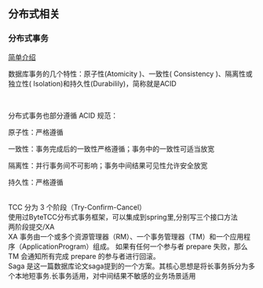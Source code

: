 ## 分布式相关


### 分布式事务


[简单介绍](https://www.jianshu.com/p/d64045ed9012)


数据库事务的几个特性：原子性(Atomicity )、一致性( Consistency )、隔离性或独立性( Isolation)和持久性(Durabilily)，简称就是ACID

<br>

分布式事务也部分遵循 ACID 规范：

原子性：严格遵循

一致性：事务完成后的一致性严格遵循；事务中的一致性可适当放宽

隔离性：并行事务间不可影响；事务中间结果可见性允许安全放宽

持久性：严格遵循

<br>
TCC 分为 3 个阶段（Try-Confirm-Cancel）<br>
使用过ByteTCC分布式事务框架，可以集成到spring里,分别写三个接口方法

<br>
两阶段提交/XA
<br>
XA 事务由一个或多个资源管理器（RM）、一个事务管理器（TM）和一个应用程序（ApplicationProgram）组成。
如果有任何一个参与者 prepare 失败，那么 TM 会通知所有完成 prepare 的参与者进行回滚。

<br>
Saga 是这一篇数据库论文saga提到的一个方案。其核心思想是将长事务拆分为多个本地短事务.长事务适用，对中间结果不敏感的业务场景适用



